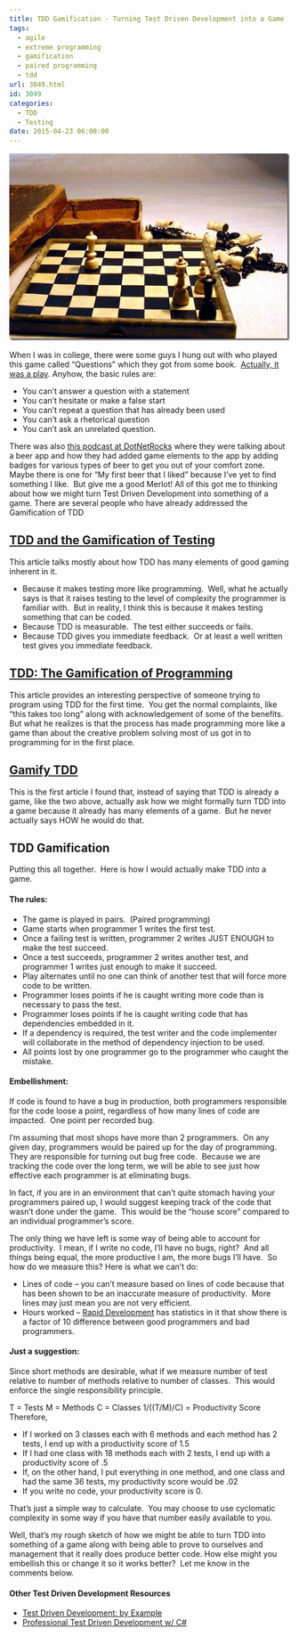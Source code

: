 ```yaml
---
title: TDD Gamification - Turning Test Driven Development into a Game
tags:
  - agile
  - extreme programming
  - gamification
  - paired programming
  - tdd
url: 3049.html
id: 3049
categories:
  - TDD
  - Testing
date: 2015-04-23 06:00:00
---
```


![ge-gam-018](/uploads/2015/04/ge-gam-018.jpg "Test Driven Development Gamification")

When I was in college, there were some guys I hung out with who played this game called “Questions” which they got from some book.  [Actually, it was a play](//en.wikipedia.org/wiki/Questions_%28game%29). Anyhow, the basic rules are:

*   You can’t answer a question with a statement
*   You can’t hesitate or make a false start
*   You can’t repeat a question that has already been used
*   You can’t ask a rhetorical question
*   You can’t ask an unrelated question.

There was also [this podcast at DotNetRocks](//dotnetrocks.com/default.aspx?showNum=1111) where they were talking about a beer app and how they had added game elements to the app by adding badges for various types of beer to get you out of your comfort zone.  Maybe there is one for “My first beer that I liked” because I’ve yet to find something I like.  But give me a good Merlot! All of this got me to thinking about how we might turn Test Driven Development into something of a game. There are several people who have already addressed the Gamification of TDD

<!-- more -->

[TDD and the Gamification of Testing](//effectivesoftwaredesign.com/2011/11/21/tdd-and-the-gamification-of-testing/)
--------------------------------------------------------------------------------------------------------------------

This article talks mostly about how TDD has many elements of good gaming inherent in it.

*   Because it makes testing more like programming.  Well, what he actually says is that it raises testing to the level of complexity the programmer is familiar with.  But in reality, I think this is because it makes testing something that can be coded.
*   Because TDD is measurable.  The test either succeeds or fails.
*   Because TDD gives you immediate feedback.  Or at least a well written test gives you immediate feedback.

[TDD: The Gamification of Programming](//benvanik.tumblr.com/post/20702406947/tdd-the-gamification-of-programming)
------------------------------------------------------------------------------------------------------------------

This article provides an interesting perspective of someone trying to program using TDD for the first time.  You get the normal complaints, like “this takes too long” along with acknowledgement of some of the benefits.  But what he realizes is that the process has made programming more like a game than about the creative problem solving most of us got in to programming for in the first place.

[Gamify TDD](//www.tdddev.com/2014/09/gamify-tdd.html)
------------------------------------------------------

This is the first article I found that, instead of saying that TDD is already a game, like the two above, actually ask how we might formally turn TDD into a game because it already has many elements of a game.  But he never actually says HOW he would do that.

TDD Gamification
----------------

Putting this all together.  Here is how I would actually make TDD into a game.

#### The rules:

*   The game is played in pairs.  (Paired programming)
*   Game starts when programmer 1 writes the first test.
*   Once a failing test is written, programmer 2 writes JUST ENOUGH to make the test succeed.
*   Once a test succeeds, programmer 2 writes another test, and programmer 1 writes just enough to make it succeed.
*   Play alternates until no one can think of another test that will force more code to be written.
*   Programmer loses points if he is caught writing more code than is necessary to pass the test.
*   Programmer loses points if he is caught writing code that has dependencies embedded in it.
*   If a dependency is required, the test writer and the code implementer will collaborate in the method of dependency injection to be used.
*   All points lost by one programmer go to the programmer who caught the mistake.

#### Embellishment:

If code is found to have a bug in production, both programmers responsible for the code loose a point, regardless of how many lines of code are impacted.  One point per recorded bug.

I’m assuming that most shops have more than 2 programmers.  On any given day, programmers would be paired up for the day of programming.  They are responsible for turning out bug free code.  Because we are tracking the code over the long term, we will be able to see just how effective each programmer is at eliminating bugs.

In fact, if you are in an environment that can’t quite stomach having your programmers paired up, I would suggest keeping track of the code that wasn’t done under the game.  This would be the “house score” compared to an individual programmer’s score.

The only thing we have left is some way of being able to account for productivity.  I mean, if I write no code, I’ll have no bugs, right?  And all things being equal, the more productive I am, the more bugs I’ll have.  So how do we measure this? Here is what we can’t do:

*   Lines of code – you can’t measure based on lines of code because that has been shown to be an inaccurate measure of productivity.  More lines may just mean you are not very efficient.
*   Hours worked – [Rapid Development](/rapidDevelopment) has statistics in it that show there is a factor of 10 difference between good programmers and bad programmers.

#### Just a suggestion:

Since short methods are desirable, what if we measure number of test relative to number of methods relative to number of classes.  This would enforce the single responsibility principle.

T = Tests M = Methods C = Classes 1/((T/M)/C) = Productivity Score Therefore,

*   If I worked on 3 classes each with 6 methods and each method has 2 tests, I end up with a productivity score of 1.5
*   If I had one class with 18 methods each with 2 tests, I end up with a productivity score of .5
*   If, on the other hand, I put everything in one method, and one class and had the same 36 tests, my productivity score would be .02
*   If you write no code, your productivity score is 0.

That’s just a simple way to calculate.  You may choose to use cyclomatic complexity in some way if you have that number easily available to you.

Well, that’s my rough sketch of how we might be able to turn TDD into something of a game along with being able to prove to ourselves and management that it really does produce better code. How else might you embellish this or change it so it works better?  Let me know in the comments below.

#### Other Test Driven Development Resources

*   [Test Driven Development: by Example](/testDrivenDevelopmentByExample)
*   [Professional Test Driven Development w/ C#](/professionalTestDrivenDevelopmentWithCSharp)
